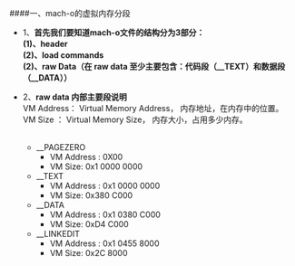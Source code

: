

####一、mach-o的虚拟内存分段

- 1、**首先我们要知道mach-o文件的结构分为3部分：<br>(1)、header<br>(2)、load commands <br> (2)、raw Data（在 raw data 至少主要包含：代码段（__TEXT）和数据段（__DATA））**


- 2、**raw data 内部主要段说明**<br>
VM Address： Virtual Memory Address， 内存地址，在内存中的位置。<br>
VM Size ： Virtual Memory Size， 内存大小，占用多少内存。<br><br>
    - __PAGEZERO 
        - VM Address : 0X00
        - VM Size:     0x1 0000 0000
    - __TEXT
        - VM Address : 0x1 0000 0000
        - VM Size:     0x380 C000
    - __DATA
        - VM Address : 0x1 0380 C000
        - VM Size:     0xD4 C000
    - __LINKEDIT
        - VM Address : 0x1 0455 8000
        - VM Size:     0x2C 8000

        

    

        




